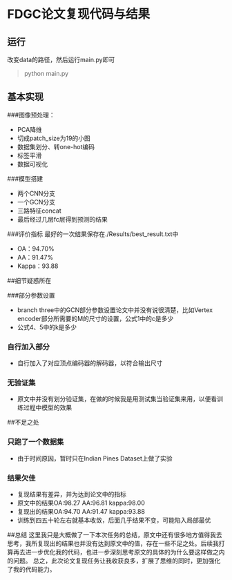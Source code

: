 # FDGC论文复现代码与结果



## 运行
改变data的路径，然后运行main.py即可

> python main.py 

## 基本实现
###图像预处理：
- PCA降维 
- 切成patch_size为19的小图
- 数据集划分、转one-hot编码
- 标签平滑
- 数据可视化

###模型搭建
- 两个CNN分支
- 一个GCN分支
- 三路特征concat
- 最后经过几层fc层得到预测的结果

###评价指标
最好的一次结果保存在./Results/best_result.txt中
- OA：94.70%
- AA：91.47%
- Kappa：93.88


##细节疑惑所在

###部分参数设置
- branch three中的GCN部分参数设置论文中并没有说很清楚，比如Vertex encoder部分所需要的M的尺寸的设置，公式1中的c是多少
- 公式4、5中的k是多少

### 自行加入部分
- 自行加入了对应顶点编码器的解码器，以符合输出尺寸

### 无验证集
- 原文中并没有划分验证集，在做的时候我是用测试集当验证集来用，以便看训练过程中模型的效果


##不足之处

### 只跑了一个数据集
- 由于时间原因，暂时只在Indian Pines Dataset上做了实验

### 结果欠佳
- 复现结果有差异，并为达到论文中的指标
- 原文中的结果OA:98.27  AA:96.81 kappa:98.00
- 复现出的结果OA:94.70  AA:91.47 kappa:93.88
- 训练到四五十轮左右就基本收敛，后面几乎结果不变，可能陷入局部最优


##总结
这里我只是大概做了一下本次任务的总结，原文中还有很多地方值得我去思考，我所复现出的结果也并没有达到原文中的值，存在一些不足之处。后续我打算再去进一步优化我的代码，也进一步深刻思考原文的具体的为什么要这样做之内的问题。
总之，此次论文复现任务让我收获良多，扩展了思维的同时，更加强化了我的代码能力。

